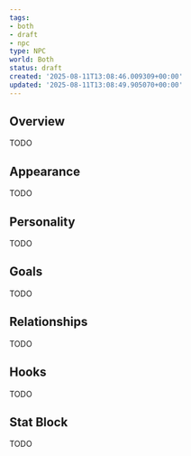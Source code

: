 ```yaml
---
tags:
- both
- draft
- npc
type: NPC
world: Both
status: draft
created: '2025-08-11T13:08:46.009309+00:00'
updated: '2025-08-11T13:08:49.905070+00:00'
---
```



## Overview

TODO
## Appearance

TODO
## Personality

TODO
## Goals

TODO
## Relationships

TODO
## Hooks

TODO
## Stat Block

TODO
